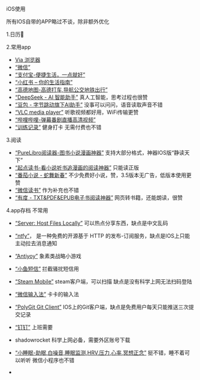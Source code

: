 iOS使用

所有IOS自带的APP略过不谈，除非额外优化

1.日历📅



2.常用app

- [Via 浏览器](https://apps.apple.com/cn/app/via-浏览器/id1639085829)
- [“微信”](https://apps.apple.com/cn/app/微信/id414478124)
- [“支付宝-便捷生活，一点就好”](https://apps.apple.com/cn/app/支付宝-便捷生活-一点就好/id333206289)
- [“小红书 – 你的生活指南”](https://apps.apple.com/cn/app/小红书-你的生活指南/id741292507)
- [“高德地图-高德打车,导航公交地铁出行”](https://apps.apple.com/cn/app/高德地图-高德打车-导航公交地铁出行/id461703208)
- [“DeepSeek - AI 智能助手”](https://apps.apple.com/cn/app/deepseek-ai-智能助手/id6737597349) 真人工智能，思考过程也很赞
- [“豆包 - 字节跳动旗下AI助手”](https://apps.apple.com/cn/app/豆包-字节跳动旗下ai助手/id6459478672) 没事可以问问，语音读取声音不错
- [“VLC media player”](https://apps.apple.com/cn/app/vlc-media-player/id650377962) 听歌视频都好用，WiFi传输更赞
- [“哔哩哔哩-弹幕番剧直播高清视频”](https://apps.apple.com/cn/app/哔哩哔哩-弹幕番剧直播高清视频/id736536022)
- [“训练记录”](https://apps.apple.com/cn/app/训练记录/id1556189168) 健身打卡 无需付费也不错

3.阅读

- [“PureLibro阅读器-图书小说漫画神器”](https://apps.apple.com/cn/app/purelibro阅读器-图书小说漫画神器/id1546612448) 支持大部分格式，神器IOS版“静读天下”
- [“起点读书-看小说听书追漫画的阅读神器”](https://apps.apple.com/cn/app/起点读书-看小说听书追漫画的阅读神器/id534174796) 只能读正版
- [“番茄小说 - 蛇舞新春”](https://apps.apple.com/cn/app/番茄小说-蛇舞新春/id1468454200) 不少免费好小说，赞，3.5版本无广告，低版本使用更赞
- [“微信读书”](https://apps.apple.com/cn/app/微信读书/id952059546) 作为补充也不错
- [“有度 - TXT&PDF&EPUB电子书阅读神器”](https://apps.apple.com/cn/app/有度-txt-pdf-epub电子书阅读神器/id6448031435) 网页转书籍，还能朗读，很赞

4.app存档 不常用

- [“Server: Host Files Locally”](https://apps.apple.com/cn/app/server-host-files-locally/id1668447062) 可以热点分享东西，缺点是中文乱码 
	
- [“ntfy”](https://apps.apple.com/cn/app/ntfy/id1625396347)， 是一种免费的开源基于 HTTP 的发布-订阅服务，缺点是IOS上只能主动拉去消息通知
- [“Antiyoy”](https://apps.apple.com/cn/app/antiyoy/id1415296141) 象素类战略小游戏
- [“小鱼短信”](https://apps.apple.com/cn/app/小鱼短信/id1515035333) 拦截骚扰短信用
- [“Steam Mobile”](https://apps.apple.com/cn/app/steam-mobile/id495369748) steam客户端，可以扫描 缺点是没有科学上网无法扫码登陆
- [“微信输入法”](https://apps.apple.com/cn/app/微信输入法/id1618175312) 卡卡的输入法
- [“PolyGit Git Client”](https://apps.apple.com/cn/app/polygit-git-client/id1508942822) IOS上的Git客户端，缺点是免费用户每天只能推送三次提交记录
- [“钉钉”](https://apps.apple.com/cn/app/钉钉/id930368978) 上班需要
- shadowrocket 科学上网必备，需要外区账号下载
- [“小睡眠-助眠,白噪音,睡眠监测,HRV,压力,心率,冥想正念”](https://apps.apple.com/cn/app/小睡眠-助眠-白噪音-睡眠监测-hrv-压力-心率-冥想正念/id1194338569) 挺不错，睡不着可以听听 微信小程序也不错
- 
